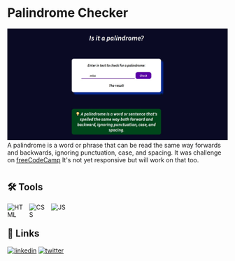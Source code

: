 # Palindrome Checker
![](./images/Palindrome%20Checker.png)
A palindrome is a word or phrase that can be read the same way forwards and backwards, ignoring punctuation, case, and spacing. It was challenge on [freeCodeCamp](https://www.freecodecamp.org/learn/javascript-algorithms-and-data-structures-v8/build-a-palindrome-checker-project/build-a-palindrome-checker) It's not yet responsive but will work on that too.

#

## 🛠 Tools

<img align="left" alt="HTML" width="40px" style="padding-right: 10px" src="https://cdn.jsdelivr.net/gh/devicons/devicon/icons/html5/html5-plain-wordmark.svg" />
<img align="left" alt="CSS" width="40px" style="padding-right: 10px" src="https://cdn.jsdelivr.net/gh/devicons/devicon/icons/css3/css3-plain-wordmark.svg" />
<img align="left" alt="JS" width="40px" style="padding-right: 10px"  src="https://cdn.jsdelivr.net/gh/devicons/devicon/icons/javascript/javascript-plain.svg" />
<br>

#

## 🔗 Links
[![linkedin](https://img.shields.io/badge/linkedin-0A66C2?style=for-the-badge&logo=linkedin&logoColor=white)](https://www.linkedin.com/in/suleman-khalil-268a9820a/)
[![twitter](https://img.shields.io/badge/twitter-1DA1F2?style=for-the-badge&logo=twitter&logoColor=white)](https://twitter.com/amSuleman_)